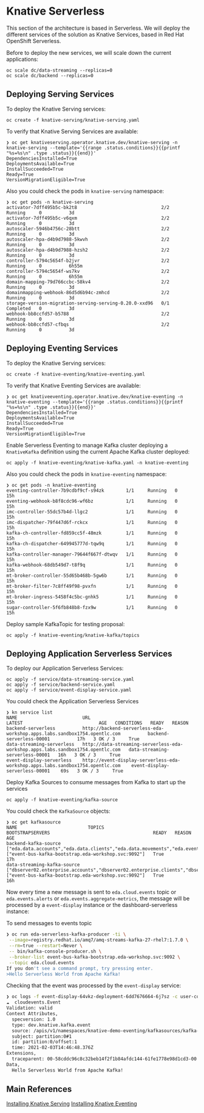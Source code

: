 # Knative Serverless

This section of the architecture is based in Serverless. We will deploy the different
services of the solution as Knative Services, based in Red Hat OpenShift Serverless.

Before to deploy the new services, we will scale down the current applications:

```shell script
oc scale dc/data-streaming --replicas=0
oc scale dc/backend --replicas=0
```

## Deploying Serving Services

To deploy the Knative Serving services:

```shell script
oc create -f knative-serving/knative-serving.yaml
```

To verify that Knative Serving Services are available:

```shell script
❯ oc get knativeserving.operator.knative.dev/knative-serving -n knative-serving --template='{{range .status.conditions}}{{printf "%s=%s\n" .type .status}}{{end}}'
DependenciesInstalled=True
DeploymentsAvailable=True
InstallSucceeded=True
Ready=True
VersionMigrationEligible=True
```

Also you could check the pods in `knative-serving` namespace:

```shell script
❯ oc get pods -n knative-serving
activator-7dff495b5c-bk2t8                               2/2     Running     0          3d
activator-7dff495b5c-v6qxm                               2/2     Running     0          3d
autoscaler-5946b4756c-28btt                              2/2     Running     0          3d
autoscaler-hpa-d4b9d7988-5kwvh                           2/2     Running     0          3d
autoscaler-hpa-d4b9d7988-hzsh2                           2/2     Running     0          3d
controller-5794c5654f-b2jvr                              2/2     Running     0          6h55m
controller-5794c5654f-ws7kv                              2/2     Running     0          6h55m
domain-mapping-79d766ccbc-58kv4                          2/2     Running     0          3d
domainmapping-webhook-86d5d6b94c-zmhcd                   2/2     Running     0          3d
storage-version-migration-serving-serving-0.20.0-xxd96   0/1     Completed   0          3d
webhook-bb8ccfd57-b5788                                  2/2     Running     0          3d
webhook-bb8ccfd57-cfbqs                                  2/2     Running     0          3d
```

## Deploying Eventing Services

To deploy the Knative Serving services:

```shell script
oc create -f knative-eventing/knative-eventing.yaml
```

To verify that Knative Eventing Services are available:

```shell script
❯ oc get knativeeventing.operator.knative.dev/knative-eventing -n knative-eventing --template='{{range .status.conditions}}{{printf "%s=%s\n" .type .status}}{{end}}'
DependenciesInstalled=True
DeploymentsAvailable=True
InstallSucceeded=True
Ready=True
VersionMigrationEligible=True
```

Enable Serverless Eventing to manage Kafka cluster deploying a `KnativeKafka` definition using
the current Apache Kafka cluster deployed:

```shell script
oc apply -f knative-eventing/knative-kafka.yaml -n knative-eventing
```

Also you could check the pods in `knative-eventing` namespace:

```shell script
❯ oc get pods -n knative-eventing
eventing-controller-7b9cdbf9cf-s94zk        1/1     Running   0          15h
eventing-webhook-b8f8cdc96-wf6bz            1/1     Running   0          15h
imc-controller-55dc57b4d-llgc2              1/1     Running   0          15h
imc-dispatcher-79f447d6f-rckcx              1/1     Running   0          15h
kafka-ch-controller-fd859cc5f-48mzk         1/1     Running   0          15h
kafka-ch-dispatcher-649945777d-tqw9q        1/1     Running   0          15h
kafka-controller-manager-79644f667f-dtwqv   1/1     Running   0          15h
kafka-webhook-68db549d7-t8f9q               1/1     Running   0          15h
mt-broker-controller-55d65b468b-5gw6b       1/1     Running   0          15h
mt-broker-filter-7c8ff49f98-pvxfn           1/1     Running   0          15h
mt-broker-ingress-5458f4c5bc-gnhk5          1/1     Running   0          15h
sugar-controller-5f6fb848b8-fzx9w           1/1     Running   0          15h
```

Deploy sample KafkaTopic for testing proposal:

```shell script
oc apply -f knative-eventing/knative-kafka/topics
```

## Deploying Application Serverless Services

To deploy our Application Serverless Services:

```shell script
oc apply -f service/data-streaming-service.yaml
oc apply -f service/backend-service.yaml
oc apply -f service/event-display-service.yaml
```

You could check the Application Serverless Services

```shell script
❯ kn service list
NAME                        URL                                                                               LATEST                            AGE   CONDITIONS   READY   REASON
backend-serverless          http://backend-serverless-eda-workshop.apps.labs.sandbox1754.opentlc.com          backend-serverless-00001          17h   3 OK / 3     True    
data-streaming-serverless   http://data-streaming-serverless-eda-workshop.apps.labs.sandbox1754.opentlc.com   data-streaming-serverless-00001   16h   3 OK / 3     True    
event-display-serverless    http://event-display-serverless-eda-workshop.apps.labs.sandbox1754.opentlc.com    event-display-serverless-00001    69s   3 OK / 3     True    
```

Deploy Kafka Sources to consume messages from Kafka to start up the services

```shell script
oc apply -f knative-eventing/kafka-source
```

You could check the `KafkaSource` objects:

```shell script
❯ oc get kafkasource
NAME                          TOPICS                                                                                                                                               BOOTSTRAPSERVERS                                      READY   REASON   AGE
backend-kafka-source          ["eda.data.accounts","eda.data.clients","eda.data.movements","eda.events.domain.clients","eda.events.domain.accounts","eda.events.domain.regions"]   ["event-bus-kafka-bootstrap.eda-workshop.svc:9092"]   True             17h
data-streaming-kafka-source   ["dbserver02.enterprise.accounts","dbserver02.enterprise.clients","dbserver02.enterprise.movements","dbserver02.enterprise.regions"]                 ["event-bus-kafka-bootstrap.eda-workshop.svc:9092"]   True             16h
```

Now every time a new message is sent to `eda.cloud.events` topic or `eda.events.alerts` or `eda.events.aggregate-metrics`, the message will be processed by a `event-display` instance or the dashboard-serverless instance:

To send messages to events topic

```bash
❯ oc run eda-serverless-kafka-producer -ti \
 --image=registry.redhat.io/amq7/amq-streams-kafka-27-rhel7:1.7.0 \
 --rm=true --restart=Never \
 -- bin/kafka-console-producer.sh \
 --broker-list event-bus-kafka-bootstrap.eda-workshop.svc:9092 \
 --topic eda.cloud.events
If you don't see a command prompt, try pressing enter.
>Hello Serverless World from Apache Kafka!
```

Checking that the event was processed by the `event-display` service:

```bash
❯ oc logs -f event-display-64vkz-deployment-6dd7676664-6j7sz -c user-container
☁️  cloudevents.Event
Validation: valid
Context Attributes,
  specversion: 1.0
  type: dev.knative.kafka.event
  source: /apis/v1/namespaces/knative-demo-eventing/kafkasources/kafka-source#events
  subject: partition:0#1
  id: partition:0/offset:1
  time: 2021-02-03T14:46:48.376Z
Extensions,
  traceparent: 00-58cddc96c8c32beb14f2f1b84afdc144-61fe1778e98d1cd3-00
Data,
  Hello Serverless World from Apache Kafka!
```

## Main References

[Installing Knative Serving](https://docs.openshift.com/container-platform/4.7/serverless/admin_guide/installing-knative-serving.html)
[Installing Knative Eventing](https://docs.openshift.com/container-platform/4.7/serverless/admin_guide/installing-knative-eventing.html)
